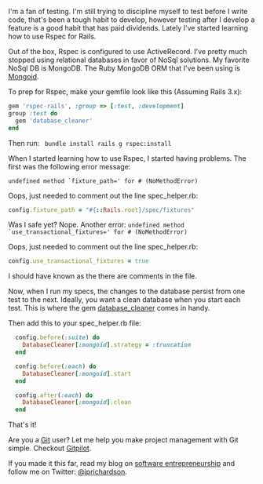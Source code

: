 <!--
author: JP Richardson
publish: Thu Aug 18 2011 18:47:07 GMT-0500 (CDT)
status: publish
type: post
link: https://procbits.wordpress.com/2011/08/18/using-mongoid-with-rspec/
tags: MongoDB, Rails, Ruby
slug: 2011/08/18/using-mongoid-with-rspec
title: Using Mongoid with Rspec
-->



I'm a fan of testing. I'm still trying to discipline myself to test
before I write code, that's been a tough habit to develop, however
testing after I develop a feature is a good habit that has paid
dividends. Lately I've started learning how to use Rspec for Rails.

Out of the box, Rspec is configured to use ActiveRecord. I've pretty
much stopped using relational databases in favor of NoSql solutions. My
favorite NoSql DB is MongoDB. The Ruby MongoDB ORM that I've been using
is [Mongoid](http://mongoid.org/).

To prep for Rspec, make your gemfile look like this (Assuming Rails
3.x):

```ruby
gem 'rspec-rails', :group => [:test, :development]
group :test do
  gem 'database_cleaner'
end
```

Then run: ` bundle install rails g rspec:install`

When I started learning how to use Rspec, I started having problems. The
first was the following error message:

`` undefined method `fixture_path=' for # (NoMethodError) ``

Oops, just needed to comment out the line spec\_helper.rb:

```ruby
config.fixture_path = "#{::Rails.root}/spec/fixtures"
```

Was I safe yet? Nope. Another error:
`` undefined method `use_transactional_fixtures=' for # (NoMethodError) ``

Oops, just needed to comment out the line spec\_helper.rb:

```ruby
config.use_transactional_fixtures = true
```

I should have known as the there are comments in the file.

Now, when I run my specs, the changes to the database persist from one
test to the next. Ideally, you want a clean database when you start each
test. This is where the gem
[database\_cleaner](https://github.com/bmabey/database_cleaner) comes in
handy.

Then add this to your spec\_helper.rb file:

```ruby
  config.before(:suite) do
    DatabaseCleaner[:mongoid].strategy = :truncation
  end

  config.before(:each) do
    DatabaseCleaner[:mongoid].start
  end

  config.after(:each) do
    DatabaseCleaner[:mongoid].clean
  end
```

That's it!

Are you a [Git](http://gitpilot.com) user? Let me help you make project
management with Git simple. Checkout [Gitpilot](http://gitpilot.com).

If you made it this far, read my blog on [software
entrepreneurship](http://techneur.com) and follow me on Twitter:
[@jprichardson](http://twitter.com/jprichardson).
